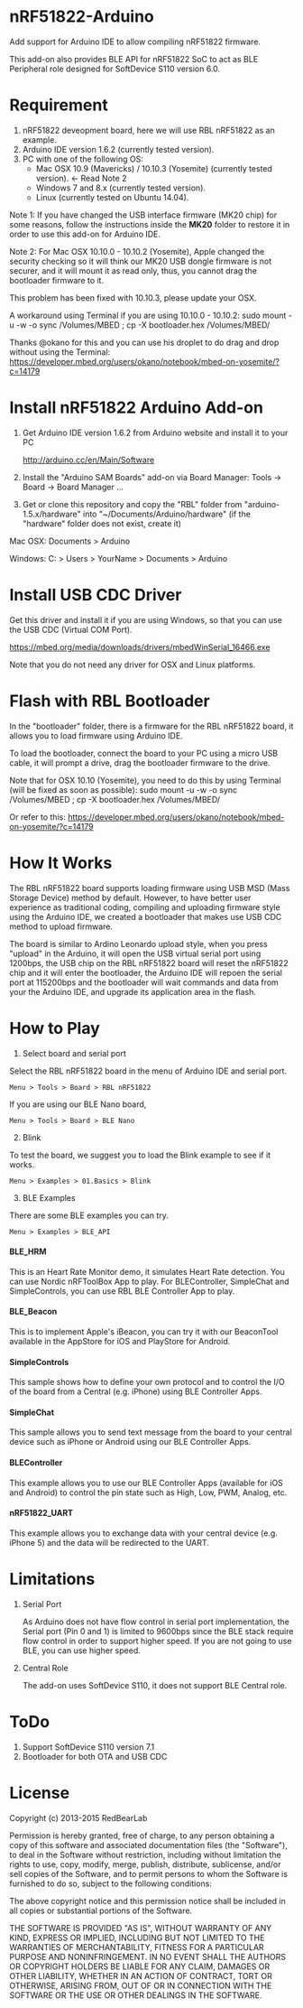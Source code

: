 
nRF51822-Arduino
================

Add support for Arduino IDE to allow compiling nRF51822 firmware.

This add-on also provides BLE API for nRF51822 SoC to act as BLE Peripheral role designed for SoftDevice S110 version 6.0.


Requirement
===========

1. nRF51822 deveopment board, here we will use RBL nRF51822 as an example.
2. Arduino IDE version 1.6.2 (currently tested version).
3. PC with one of the following OS:
    - Mac OSX 10.9 (Mavericks) / 10.10.3 (Yosemite) (currently tested version).    <- Read Note 2
    - Windows 7 and 8.x (currently tested version).
    - Linux (currently tested on Ubuntu 14.04).

Note 1:
If you have changed the USB interface firmware (MK20 chip) for some reasons, follow the instructions inside the **MK20** folder to restore it in order to use this add-on for Arduino IDE.

Note 2:
For Mac OSX 10.10.0 - 10.10.2 (Yosemite), Apple changed the security checking so it will think our MK20 USB dongle firmware is not securer, and it will mount it as read only, thus, you cannot drag the bootloader firmware to it.

This problem has been fixed with 10.10.3, please update your OSX.

A workaround using Terminal if you are using 10.10.0 - 10.10.2:
sudo mount -u -w -o sync /Volumes/MBED ; cp -X bootloader.hex /Volumes/MBED/

Thanks @okano for this and you can use his droplet to do drag and drop without using the Terminal:
https://developer.mbed.org/users/okano/notebook/mbed-on-yosemite/?c=14179


Install nRF51822 Arduino Add-on
===============================

1. Get Arduino IDE version 1.6.2 from Arduino website and install it to your PC

    http://arduino.cc/en/Main/Software
    
2. Install the "Arduino SAM Boards" add-on via Board Manager: Tools -> Board -> Board Manager ... 

3. Get or clone this repository and copy the "RBL" folder from "arduino-1.5.x/hardware" into  "~/Documents/Arduino/hardware" (if the "hardware" folder does not exist, create it)

Mac OSX:
Documents > Arduino

Windows:
C: > Users > YourName > Documents > Arduino


Install USB CDC Driver
======================

Get this driver and install it if you are using Windows, so that you can use the USB CDC (Virtual COM Port).

https://mbed.org/media/downloads/drivers/mbedWinSerial_16466.exe

Note that you do not need any driver for OSX and Linux platforms.


Flash with RBL Bootloader
=========================

In the "bootloader" folder, there is a firmware for the RBL nRF51822 board, it allows you to load firmware using Arduino IDE.

To load the bootloader, connect the board to your PC using a micro USB cable, it will prompt a drive, drag the bootloader firmware to the drive.

Note that for OSX 10.10 (Yosemite), you need to do this by using Terminal (will be fixed as soon as possible):
sudo mount -u -w -o sync /Volumes/MBED ; cp -X bootloader.hex /Volumes/MBED/

Or refer to this:
https://developer.mbed.org/users/okano/notebook/mbed-on-yosemite/?c=14179


How It Works
============

The RBL nRF51822 board supports loading firmware using USB MSD (Mass Storage Device) method by default. However, to have better user experience as traditional coding, compiling and uploading firmware style using the Arduino IDE, we created a bootloader that makes use USB CDC method to upload firmware.

The board is similar to Ardino Leonardo upload style, when you press "upload" in the Arduino, it will open the USB virtual serial port using 1200bps, the USB chip on the RBL nRF51822 board will reset the nRF51822 chip and it will enter the bootloader, the Arduino IDE will repoen the serial port at 115200bps and the bootloader will wait commands and data from your the Arduino IDE, and upgrade its application area in the flash.


How to Play
===========

1. Select board and serial port

  Select the RBL nRF51822 board in the menu of Arduino IDE and serial port.

    Menu > Tools > Board > RBL nRF51822
    
  If you are using our BLE Nano board,

    Menu > Tools > Board > BLE Nano
  
2. Blink

  To test the board, we suggest you to load the Blink example to see if it works.

    Menu > Examples > 01.Basics > Blink

3. BLE Examples

  There are some BLE examples you can try.
  
    Menu > Examples > BLE_API

  #### BLE_HRM
   
  This is an Heart Rate Monitor demo, it simulates Heart Rate detection. You can use Nordic nRFToolBox App to play. For BLEController, SimpleChat and SimpleControls, you can use RBL BLE Controller App to play.

  #### BLE_Beacon
    
  This is to implement Apple's iBeacon, you can try it with our BeaconTool available in the AppStore for iOS and PlayStore for Android.

  #### SimpleControls
  
  This sample shows how to define your own protocol and to control the I/O of the board from a Central (e.g. iPhone) using BLE Controller Apps.
  
  #### SimpleChat
  
  This sample allows you to send text message from the board to your central device such as iPhone or Android using our BLE Controller Apps.
  
  #### BLEController

  This example allows you to use our BLE Controller Apps (available for iOS and Android) to control the pin state such as High, Low, PWM, Analog, etc.
  
  #### nRF51822_UART
  
  This example allows you to exchange data with your central device (e.g. iPhone 5) and the data will be redirected to the UART.


Limitations
===========

1. Serial Port

    As Arduino does not have flow control in serial port implementation, the Serial port (Pin 0 and 1) is limited to 9600bps since the BLE stack require flow control in order to support higher speed. If you are not going to use BLE, you can use higher speed. 
 
2. Central Role

    The add-on uses SoftDevice S110, it does not support BLE Central role.


ToDo
====

1. Support SoftDevice S110 version 7.1
2. Bootloader for both OTA and USB CDC


License
=======

Copyright (c) 2013-2015 RedBearLab

Permission is hereby granted, free of charge, to any person obtaining a copy of this software and associated documentation files (the "Software"), to deal in the Software without restriction, including without limitation the rights to use, copy, modify, merge, publish, distribute, sublicense, and/or sell copies of the Software, and to permit persons to whom the Software is furnished to do so, subject to the following conditions:

The above copyright notice and this permission notice shall be included in all copies or substantial portions of the Software.

THE SOFTWARE IS PROVIDED "AS IS", WITHOUT WARRANTY OF ANY KIND, EXPRESS OR IMPLIED, INCLUDING BUT NOT LIMITED TO THE WARRANTIES OF MERCHANTABILITY, FITNESS FOR A PARTICULAR PURPOSE AND NONINFRINGEMENT. IN NO EVENT SHALL THE AUTHORS OR COPYRIGHT HOLDERS BE LIABLE FOR ANY CLAIM, DAMAGES OR OTHER LIABILITY, WHETHER IN AN ACTION OF CONTRACT, TORT OR OTHERWISE, ARISING FROM, OUT OF OR IN CONNECTION WITH THE SOFTWARE OR THE USE OR OTHER DEALINGS IN THE SOFTWARE.

